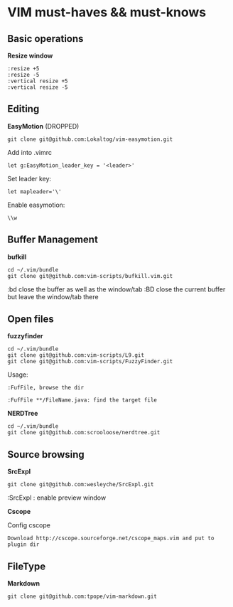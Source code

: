 # VIM must-haves && must-knows

## Basic operations

__Resize window__

    :resize +5 
    :resize -5
    :vertical resize +5
    :vertical resize -5

## Editing

__EasyMotion__ (DROPPED)

    git clone git@github.com:Lokaltog/vim-easymotion.git


Add into .vimrc

    let g:EasyMotion_leader_key = '<leader>'

Set leader key:
    
    let mapleader='\'

Enable easymotion:
    
    \\w
 
## Buffer Management

__bufkill__

    cd ~/.vim/bundle
    git clone git@github.com:vim-scripts/bufkill.vim.git

:bd close the buffer as well as the window/tab
:BD close the current buffer but leave the window/tab there

## Open files

__fuzzyfinder__

    cd ~/.vim/bundle
    git clone git@github.com:vim-scripts/L9.git
    git clone git@github.com:vim-scripts/FuzzyFinder.git


Usage:

    :FufFile, browse the dir

    :FufFile **/FileName.java: find the target file

__NERDTree__

    cd ~/.vim/bundle
    git clone git@github.com:scrooloose/nerdtree.git

## Source browsing

__SrcExpl__

    git clone git@github.com:wesleyche/SrcExpl.git

:SrcExpl : enable preview window

__Cscope__

Config cscope

    Download http://cscope.sourceforge.net/cscope_maps.vim and put to plugin dir

## FileType

__Markdown__

    git clone git@github.com:tpope/vim-markdown.git
